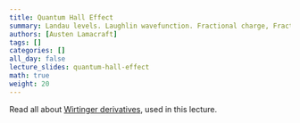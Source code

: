 ```yaml
---
title: Quantum Hall Effect
summary: Landau levels. Laughlin wavefunction. Fractional charge, Fractional statistics.
authors: [Austen Lamacraft]
tags: []
categories: []
all_day: false
lecture_slides: quantum-hall-effect
math: true
weight: 20
---
```


Read all about [Wirtinger derivatives](https://en.wikipedia.org/wiki/Wirtinger_derivatives), used in this lecture.

